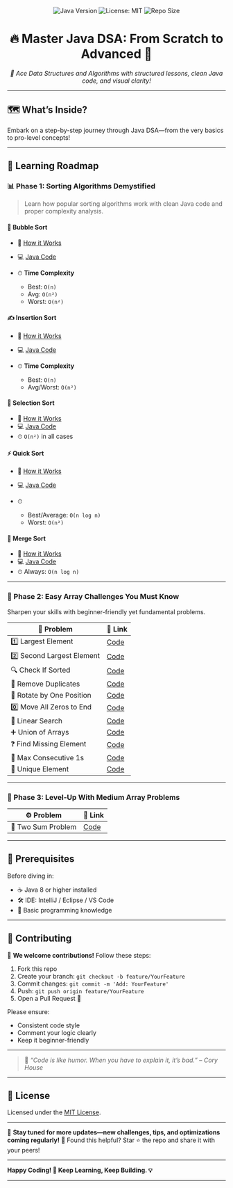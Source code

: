 
<p align="center">
  <img src="https://img.shields.io/badge/Java-8%2B-red.svg" alt="Java Version">
  <img src="https://img.shields.io/github/license/vinayakmishra4/DSA-FROM-SCRATCH-TO-ADVANCE" alt="License: MIT">
  <img src="https://img.shields.io/github/repo-size/vinayakmishra4/DSA-FROM-SCRATCH-TO-ADVANCE" alt="Repo Size">
</p>

<h1 align="center">🔥 Master Java DSA: From Scratch to Advanced 🚀</h1>

<p align="center"><em>🧠 Ace Data Structures and Algorithms with structured lessons, clean Java code, and visual clarity!</em></p>

---

## 🗺️ What’s Inside?

Embark on a step-by-step journey through Java DSA—from the very basics to pro-level concepts!

---

## 🧭 Learning Roadmap

### 📊 Phase 1: Sorting Algorithms Demystified

> Learn how popular sorting algorithms work with clean Java code and proper complexity analysis.

#### 🫧 Bubble Sort

* 📘 [How it Works](https://github.com/vinayakmishra4/DSA-FROM-SCRATCH-TO-ADVANCE/blob/main/Sort-Algo/Bubble_Sort.txt)
* 💻 [Java Code](https://github.com/vinayakmishra4/DSA-FROM-SCRATCH-TO-ADVANCE/blob/main/Sort-Algo/Bubble_Sort.java)
* ⏱ **Time Complexity**

  * Best: `O(n)`
  * Avg: `O(n²)`
  * Worst: `O(n²)`

#### ✍️ Insertion Sort

* 📘 [How it Works](https://github.com/vinayakmishra4/DSA-FROM-SCRATCH-TO-ADVANCE/blob/main/Sort-Algo/Insertion_Sort.txt)
* 💻 [Java Code](https://github.com/vinayakmishra4/DSA-FROM-SCRATCH-TO-ADVANCE/blob/main/Sort-Algo/Insertion_Sort.java)
* ⏱ **Time Complexity**

  * Best: `O(n)`
  * Avg/Worst: `O(n²)`

#### 🔎 Selection Sort

* 📘 [How it Works](https://github.com/vinayakmishra4/DSA-FROM-SCRATCH-TO-ADVANCE/blob/main/Sort-Algo/Selection_Sort.txt)
* 💻 [Java Code](https://github.com/vinayakmishra4/DSA-FROM-SCRATCH-TO-ADVANCE/blob/main/Sort-Algo/Selection.java)
* ⏱ `O(n²)` in all cases

#### ⚡ Quick Sort

* 📘 [How it Works](https://github.com/vinayakmishra4/DSA-FROM-SCRATCH-TO-ADVANCE/blob/main/Sort-Algo/Quick_Sort.txt)
* 💻 [Java Code](https://github.com/vinayakmishra4/DSA-FROM-SCRATCH-TO-ADVANCE/blob/main/Sort-Algo/Quick_Sort.java)
* ⏱

  * Best/Average: `O(n log n)`
  * Worst: `O(n²)`

#### 🧩 Merge Sort

* 📘 [How it Works](https://github.com/vinayakmishra4/DSA-FROM-SCRATCH-TO-ADVANCE/blob/main/Sort-Algo/Merge_sort.txt)
* 💻 [Java Code](https://github.com/vinayakmishra4/DSA-FROM-SCRATCH-TO-ADVANCE/blob/main/Sort-Algo/Merge_sort.java)
* ⏱ Always: `O(n log n)`

---

### 🔢 Phase 2: Easy Array Challenges You Must Know

Sharpen your skills with beginner-friendly yet fundamental problems.

| 🔢 Problem                 | 📎 Link                                                                                                       |
| -------------------------- | ------------------------------------------------------------------------------------------------------------- |
| 1️⃣ Largest Element        | [Code](https://github.com/vinayakmishra4/DSA-FROM-SCRATCH-TO-ADVANCE/blob/main/Easy-Array/Maxout.java)        |
| 2️⃣ Second Largest Element | [Code](https://github.com/vinayakmishra4/DSA-FROM-SCRATCH-TO-ADVANCE/blob/main/Easy-Array/SecondMaxout.java)  |
| 🔍 Check If Sorted         | [Code](https://github.com/vinayakmishra4/DSA-FROM-SCRATCH-TO-ADVANCE/blob/main/Easy-Array/Sortedornot)        |
| 🧹 Remove Duplicates       | [Code](https://github.com/vinayakmishra4/DSA-FROM-SCRATCH-TO-ADVANCE/blob/main/Easy-Array/Remove.java)        |
| 🔁 Rotate by One Position  | [Code](https://github.com/vinayakmishra4/DSA-FROM-SCRATCH-TO-ADVANCE/blob/main/Easy-Array/RotateLeft.java)    |
| 0️⃣ Move All Zeros to End  | [Code](https://github.com/vinayakmishra4/DSA-FROM-SCRATCH-TO-ADVANCE/blob/main/Easy-Array/Move0.java)         |
| 🔎 Linear Search           | [Code](https://github.com/vinayakmishra4/DSA-FROM-SCRATCH-TO-ADVANCE/blob/main/Easy-Array/Linear.java)        |
| ➕ Union of Arrays          | [Code](https://github.com/vinayakmishra4/DSA-FROM-SCRATCH-TO-ADVANCE/blob/main/Easy-Array/Union.java)         |
| ❓ Find Missing Element     | [Code](https://github.com/vinayakmishra4/DSA-FROM-SCRATCH-TO-ADVANCE/blob/main/Easy-Array/Missing.java)       |
| 🔢 Max Consecutive 1s      | [Code](https://github.com/vinayakmishra4/DSA-FROM-SCRATCH-TO-ADVANCE/blob/main/Easy-Array/maxConsecBits.java) |
| 🧩 Unique Element          | [Code](https://github.com/vinayakmishra4/DSA-FROM-SCRATCH-TO-ADVANCE/blob/main/Easy-Array/Uniquele.java)      |

---

### 🧠 Phase 3: Level-Up With Medium Array Problems

| ⚙️ Problem         | 📎 Link                                                                                                  |
| ------------------ | -------------------------------------------------------------------------------------------------------- |
| 🔢 Two Sum Problem | [Code](https://github.com/vinayakmishra4/DSA-FROM-SCRATCH-TO-ADVANCE/blob/main/Medium-Array/Twosum.java) |

---

## 🔧 Prerequisites

Before diving in:

* ☕ Java 8 or higher installed
* 🛠️ IDE: IntelliJ / Eclipse / VS Code
* 👶 Basic programming knowledge

---

## 🤝 Contributing

🙌 **We welcome contributions!** Follow these steps:

1. Fork this repo
2. Create your branch: `git checkout -b feature/YourFeature`
3. Commit changes: `git commit -m 'Add: YourFeature'`
4. Push: `git push origin feature/YourFeature`
5. Open a Pull Request 🚀

Please ensure:

* Consistent code style
* Comment your logic clearly
* Keep it beginner-friendly

---

> 💬 *“Code is like humor. When you have to explain it, it’s bad.” – Cory House*

---

## 📄 License

Licensed under the [MIT License](LICENSE).

---

📣 **Stay tuned for more updates—new challenges, tips, and optimizations coming regularly!**
🌟 Found this helpful? Star ⭐ the repo and share it with your peers!

---

**Happy Coding! 🚀 Keep Learning, Keep Building. 💡**

---
